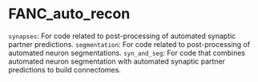 # FANC_auto_recon
`synapses`: For code related to post-processing of automated synaptic partner predictions.
`segmentation`: For code related to post-processing of automated neuron segmentations.
`syn_and_seg`: For code that combines automated neuron segmentation with automated synaptic partner predictions to build connectomes.
